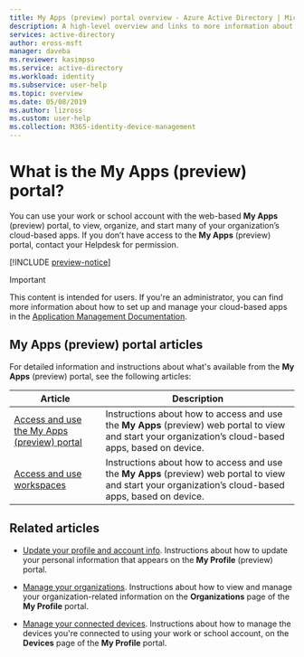 ```yaml
---
title: My Apps (preview) portal overview - Azure Active Directory | Microsoft Docs
description: A high-level overview and links to more information about the My Apps and workspaces (preview) portal and its features.
services: active-directory
author: eross-msft
manager: daveba
ms.reviewer: kasimpso
ms.service: active-directory
ms.workload: identity
ms.subservice: user-help
ms.topic: overview
ms.date: 05/08/2019
ms.author: lizross
ms.custom: user-help
ms.collection: M365-identity-device-management
---
```


# What is the My Apps (preview) portal?

You can use your work or school account with the web-based **My Apps** (preview) portal, to view, organize, and start many of your organization’s cloud-based apps. If you don’t have access to the **My Apps** (preview) portal, contact your Helpdesk for permission.

[!INCLUDE [preview-notice](../../../includes/active-directory-end-user-my-apps-and-workspaces.md)]

>[!Important]
>This content is intended for users. If you're an administrator, you can find more information about how to set up and manage your cloud-based apps in the [Application Management Documentation](https://docs.microsoft.com/azure/active-directory/manage-apps).

## My Apps (preview) portal articles

For detailed information and instructions about what's available from the **My Apps** (preview) portal, see the following articles:

|Article |Description |
|------|------------|
| [Access and use the My Apps (preview) portal](my-applications-portal-end-user-access.md) | Instructions about how to access and use the **My Apps** (preview) web portal to view and start your organization’s cloud-based apps, based on device. |
| [Access and use workspaces](my-applications-portal-workspaces.md) | Instructions about how to access and use the **My Apps** (preview) web portal to view and start your organization’s cloud-based apps, based on device. |

## Related articles

- [Update your profile and account info](myprofile-portal-overview.md). Instructions about how to update your personal information that appears on the **My Profile** (preview) portal.

- [Manage your organizations](myprofile-portal-organizations-page.md). Instructions about how to view and manage your organization-related information on the **Organizations** page of the **My Profile** portal.

- [Manage your connected devices](myprofile-portal-devices-page.md). Instructions about how to manage the devices you're connected to using your work or school account, on the **Devices** page of the **My Profile** portal.
